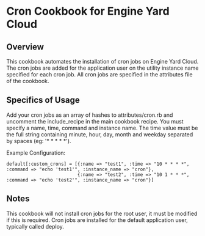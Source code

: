 Cron Cookbook for Engine Yard Cloud
===================================

Overview
--------
This cookbook automates the installation of cron jobs on Engine Yard Cloud.  The cron jobs are added for the application user on the utility instance name specified for each cron job.  All cron jobs are specified in the attributes file of the cookbook.

Specifics of Usage
------------------
Add your cron jobs as an array of hashes to attributes/cron.rb and uncomment the include_recipe in the main cookbook recipe.  You must specify a name, time, command and instance name.  The time value must be the full string containing minute, hour, day, month and weekday separated by spaces (eg: '* * * * *').

Example Configuration:

```
default[:custom_crons] = [{:name => "test1", :time => "10 * * * *", :command => "echo 'test1'", :instance_name => "cron"},
                          {:name => "test2", :time => "10 1 * * *", :command => "echo 'test2'", :instance_name => "cron"}]
```

Notes
-----
This cookbook will not install cron jobs for the root user, it must be modified if this is required.  Cron jobs are installed for the default application user, typically called deploy.
